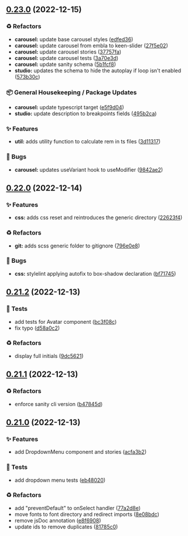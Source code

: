 ## [0.23.0](https://github.com/Open-Study-College/osc/compare/v0.22.0...v0.23.0) (2022-12-15)


### ♻️ Refactors

* **carousel:** update base carousel styles ([edfed36](https://github.com/Open-Study-College/osc/commit/edfed36960fd6ea53f875dd01607d196978849ac))
* **carousel:** update carousel from embla to keen-slider ([27f5e02](https://github.com/Open-Study-College/osc/commit/27f5e02e44bd3dfbed908eb007752d1d1efef89e))
* **carousel:** update carousel stories ([37757fa](https://github.com/Open-Study-College/osc/commit/37757fa286b98213627fb9dd4a2f91fb2aed1ee0))
* **carousel:** update carousel tests ([3a70e3d](https://github.com/Open-Study-College/osc/commit/3a70e3dc12e3686930ee524f75b70c81f0af074d))
* **carousel:** update sanity schema ([5b1fcf8](https://github.com/Open-Study-College/osc/commit/5b1fcf8984a8dc6b40dccf82b81798f08e0988b2))
* **studio:** updates the schema to hide the autoplay if loop isn't enabled ([573b30c](https://github.com/Open-Study-College/osc/commit/573b30c03617c0fa6644af8c3083a4745e5c57cd))


### 📦 General Housekeeping / Package Updates

* **carousel:** update typescript target ([e5f9d04](https://github.com/Open-Study-College/osc/commit/e5f9d04e0cded2d720c381bcf6f41ed098bac424))
* **studio:** update description to breakpoints fields ([495b2ca](https://github.com/Open-Study-College/osc/commit/495b2ca1926ed217b44c1a1657b54030596b954b))


### ✨ Features

* **util:** adds utility function to calculate rem in ts files ([3d11317](https://github.com/Open-Study-College/osc/commit/3d11317cfcf8da6d07a498abe19fce7ae8a0953e))


### 🐛 Bugs

* **carousel:** updates useVariant hook to useModifier ([9842ae2](https://github.com/Open-Study-College/osc/commit/9842ae20ec5dd6371fa27efcbe779d041cbaddd2))

## [0.22.0](https://github.com/Open-Study-College/osc/compare/v0.21.2...v0.22.0) (2022-12-14)


### ✨ Features

* **css:** adds css reset and reintroduces the generic directory ([22623f4](https://github.com/Open-Study-College/osc/commit/22623f451975e06ecedb4f160065d9d2bf589a95))


### ♻️ Refactors

* **git:** adds scss generic folder to gitignore ([796e0e8](https://github.com/Open-Study-College/osc/commit/796e0e84aa78a972180a4a111bd51f4da3b88e8c))


### 🐛 Bugs

* **css:** stylelint applying autofix to box-shadow declaration ([bf71745](https://github.com/Open-Study-College/osc/commit/bf71745f08efe50ecd9869af9f866d398914f48b))

## [0.21.2](https://github.com/Open-Study-College/osc/compare/v0.21.1...v0.21.2) (2022-12-13)


### 🧪 Tests

* add tests for Avatar component ([bc3f08c](https://github.com/Open-Study-College/osc/commit/bc3f08cbb3b7c815a937342d17a21aa353db7122))
* fix typo ([d58a0c2](https://github.com/Open-Study-College/osc/commit/d58a0c21f40517a5dd75f49ea5209d266d273efb))


### ♻️ Refactors

* display full initials ([9dc5621](https://github.com/Open-Study-College/osc/commit/9dc56212a618f88f4f2f0a9b26534a47d10a1dfd))

## [0.21.1](https://github.com/Open-Study-College/osc/compare/v0.21.0...v0.21.1) (2022-12-13)


### ♻️ Refactors

* enforce sanity cli version ([b47845d](https://github.com/Open-Study-College/osc/commit/b47845d052ef1e23f6d561f0dc5ae3cbd9d1541b))

## [0.21.0](https://github.com/Open-Study-College/osc/compare/v0.20.1...v0.21.0) (2022-12-13)


### ✨ Features

* add DropdownMenu component and stories ([acfa3b2](https://github.com/Open-Study-College/osc/commit/acfa3b2303b7977b8aaa47bad2da0007105175e3))


### 🧪 Tests

* add dropdown menu tests ([eb48020](https://github.com/Open-Study-College/osc/commit/eb48020bd3c734c0869e189631fa9d3ba82ffd0a))


### ♻️ Refactors

* add "preventDefault" to onSelect handler ([77a2d8e](https://github.com/Open-Study-College/osc/commit/77a2d8e54f6297dcc0d3ceb823d9451e205915f7))
* move fonts to font directory and redirect imports ([8e08bdc](https://github.com/Open-Study-College/osc/commit/8e08bdc65d06fc6267e20f7c62c20b8ef015ccde))
* remove jsDoc annotation ([e8f6908](https://github.com/Open-Study-College/osc/commit/e8f69086b3fadcc293c7c620d5f7d5bd1941772b))
* update ids to remove duplicates ([81785c0](https://github.com/Open-Study-College/osc/commit/81785c0ccad8e8e0ca49ec0a4dc170ce713015da))

